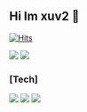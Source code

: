 ## Hi Im xuv2 👋

[![Hits](https://hits.seeyoufarm.com/api/count/incr/badge.svg?url=https%3A%2F%2Fgithub.com%2Fxub2%2Fhit-counter&count_bg=%2379C83D&title_bg=%23555555&icon=&icon_color=%23092E84&title=hits&edge_flat=false)](https://github.com/xub2)

<a href="https://xuv2.notion.site/"><img src="https://img.shields.io/badge/Notion-00148C?style=badge&logo=notion&logoColor=white"/></a> <a href="https://bdisappointed.tistory.com/"><img src="https://img.shields.io/badge/Tistory-00148C?style=badge&logo=tistory&logoColor=white"/></a>

<!--
**xub2/xub2** is a ✨ _special_ ✨ repository because its `README.md` (this file) appears on your GitHub profile.

Here are some ideas to get you started:

- 🔭 I’m currently working on ...
- 🌱 I’m currently learning ...
- 👯 I’m looking to collaborate on ...
- 🤔 I’m looking for help with ...
- 💬 Ask me about ...
- 📫 How to reach me: ...
- 😄 Pronouns: ...
- ⚡ Fun fact: ...
-->

### [Tech]
<p>
  <img src="https://img.shields.io/badge/Python-3776AB?style=for-the-badge&logo=Python&logoColor=white">
  <img src="https://img.shields.io/badge/java-007396?style=for-the-badge&logo=java&logoColor=white">
  <img src="https://img.shields.io/badge/dart-181717?style=for-the-badge&logo=dart&logoColor=white">
